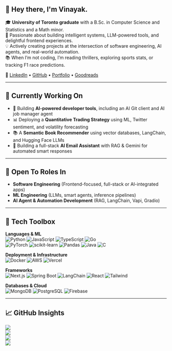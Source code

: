 ## 👋 Hey there, I'm Vinayak.

🎓 **University of Toronto graduate** with a B.Sc. in Computer Science and Statistics and a Math minor.  
🚀 Passionate about building intelligent systems, LLM-powered tools, and delightful frontend experiences.  
💡 Actively creating projects at the intersection of software engineering, AI agents, and real-world automation.  
📚 When I’m not coding, I’m reading thrillers, exploring sports stats, or tracking F1 race predictions.  

📌 [LinkedIn](https://www.linkedin.com/in/vinayak-maharaj/) • [GitHub](https://github.com/VinayakMaharaj) • [Portfolio](https://vinayakmaharaj.netlify.app/) • [Goodreads]([https://goodreads.com](https://www.goodreads.com/user/show/165139028-vinayak))

---

## 🧠 Currently Working On

- 🤖 Building **AI-powered developer tools**, including an AI Git client and AI job manager agent  
- 📊 Deploying a **Quantitative Trading Strategy** using ML, Twitter sentiment, and volatility forecasting  
- 📚 A **Semantic Book Recommender** using vector databases, LangChain, and Hugging Face LLMs  
- 💬 Building a full-stack **AI Email Assistant** with RAG & Gemini for automated smart responses  

---

## 💼 Open To Roles In

- **Software Engineering** (Frontend-focused, full-stack or AI-integrated apps)  
- **ML Engineering** (LLMs, smart agents, inference pipelines)  
- **AI Agent & Automation Development** (RAG, LangChain, Vapi, Gradio)

---

## 🧰 Tech Toolbox

**Languages & ML**  
![Python](https://img.shields.io/badge/Python-blue?style=flat&logo=python)
![JavaScript](https://img.shields.io/badge/JavaScript-yellow?style=flat&logo=javascript)
![TypeScript](https://img.shields.io/badge/TypeScript-blue?style=flat&logo=typescript)
![Go](https://img.shields.io/badge/Go-00ADD8?style=flat&logo=go)  
![PyTorch](https://img.shields.io/badge/PyTorch-red?style=flat&logo=pytorch)
![scikit-learn](https://img.shields.io/badge/Scikit--Learn-f7931e?style=flat&logo=scikit-learn)
![Pandas](https://img.shields.io/badge/Pandas-150458?style=flat&logo=pandas)
![Java](https://img.shields.io/badge/Java-ED8B00?style=for-the-badge&logo=java&logoColor=white)
![C](https://img.shields.io/badge/C-00599C?style=for-the-badge&logo=c&logoColor=white)



**Deployment & Infrastructure**  
![Docker](https://img.shields.io/badge/Docker-blue?style=flat&logo=docker)
![AWS](https://img.shields.io/badge/AWS-FF9900?style=flat&logo=amazon-aws)
![Vercel](https://img.shields.io/badge/Vercel-000000?style=flat&logo=vercel)

**Frameworks**  
![Next.js](https://img.shields.io/badge/Next.js-black?style=for-the-badge&logo=next.js)
![Spring Boot](https://img.shields.io/badge/Spring_Boot-6DB33F?style=for-the-badge&logo=spring-boot&logoColor=white)
![LangChain](https://img.shields.io/badge/LangChain-323330?style=for-the-badge&logo=langchain&logoColor=green)
![React](https://img.shields.io/badge/React-61DAFB?style=flat&logo=react)
![Tailwind](https://img.shields.io/badge/Tailwind_CSS-38B2AC?style=flat&logo=tailwind-css)

**Databases & Cloud**  
![MongoDB](https://img.shields.io/badge/MongoDB-4EA94B?style=for-the-badge&logo=mongodb&logoColor=white)
![PostgreSQL](https://img.shields.io/badge/PostgreSQL-316192?style=for-the-badge&logo=postgresql&logoColor=white)
![Firebase](https://img.shields.io/badge/Firebase-FFCA28?style=for-the-badge&logo=firebase&logoColor=black)


---

## 📈 GitHub Insights

![](http://github-profile-summary-cards.vercel.app/api/cards/profile-details?username=VinayakMaharaj&theme=monokai)  
![](http://github-profile-summary-cards.vercel.app/api/cards/stats?username=VinayakMaharaj&theme=monokai)  
![](http://github-profile-summary-cards.vercel.app/api/cards/repos-per-language?username=VinayakMaharaj&theme=monokai)  
![](http://github-profile-summary-cards.vercel.app/api/cards/most-commit-language?username=VinayakMaharaj&theme=monokai)









